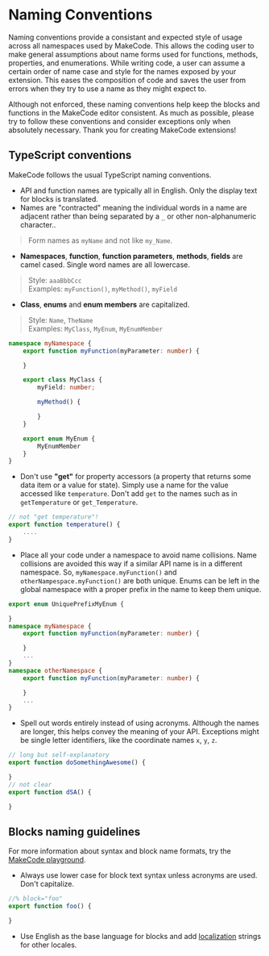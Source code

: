 # Naming Conventions

Naming conventions provide a consistant and expected style of usage across all namespaces used by MakeCode. This allows the coding user to make general assumptions about name forms used for functions, methods, properties, and enumerations. While writing code, a user can assume a certain order of name case and style for the names exposed by your extension. This eases the composition of code and saves the user from errors when they try to use a name as they might expect to.

Although not enforced, these naming conventions help keep the blocks and functions in the MakeCode editor consistent. 
As much as possible, please try to follow these conventions and consider exceptions only when absolutely necessary. Thank you for creating MakeCode extensions!

## TypeScript conventions

MakeCode follows the usual TypeScript naming conventions.

* API and function names are typically all in English. Only the display text for blocks is translated.
* Names are "contracted" meaning the individual words in a name are adjacent rather than being separated by a `_` or other non-alphanumeric character..
> Form names as ``myName`` and not like ``my_Name``.
* **Namespaces**, **function**, **function parameters**, **methods**, **fields** are camel cased. Single word names are all lowercase.
> Style: ``aaaBbbCcc``<br/>
Examples: ``myFunction()``, ``myMethod()``, ``myField``
* **Class**, **enums** and **enum members** are capitalized.
> Style: ``Name``, ``TheName``<br/>
Examples: ``MyClass``, ``MyEnum``, ``MyEnumMember``

```typescript
namespace myNamespace {
    export function myFunction(myParameter: number) {

    }

    export class MyClass {
        myField: number;

        myMethod() {

        }
    }

    export enum MyEnum {
        MyEnumMember
    }
}
```

* Don't use **"get"** for property accessors (a property that returns some data item or a value for state). Simply use a name for the value accessed like ``temperature``. Don't add ``get`` to the names such as in ``getTemperature`` or ``get_Temperature``.

```typescript
// not "get temperature"!
export function temperature() {
    ....
}
```

* Place all your code under a namespace to avoid name collisions. Name collisions are avoided this way if a similar API name is in a different namespace. So, ``myNamespace.myFunction()`` and ``otherNampespace.myFunction()`` are both unique. Enums can be left in the global namespace with a proper prefix in the name to keep them unique.

```typescript
export enum UniquePrefixMyEnum {

}
namespace myNamespace {
    export function myFunction(myParameter: number) {

    }
    ...
}
namespace otherNamespace {
    export function myFunction(myParameter: number) {

    }
    ...
}
```

* Spell out words entirely instead of using acronyms. Although the names are longer, this helps convey the meaning of your API. Exceptions might be single letter identifiers, like the coordinate names `x`, `y`, `z`.

```typescript
// long but self-explanatory
export function doSomethingAwesome() {

}
// not clear
export function dSA() {

}
```

## Blocks naming guidelines

For more information about syntax and block name formats, try the [MakeCode playground](https://makecode.com/playground).

* Always use lower case for block text syntax unless acronyms are used. Don't capitalize.

```typescript
//% block="foo"
export function foo() {

}
```

* Use English as the base language for blocks and add [localization](/extensions/localization) strings for other locales.

